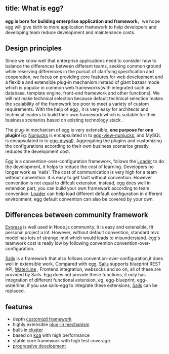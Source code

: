 title: What is egg?
---

**egg is born for building enterprise application and framework**，we hope egg will give birth to more application framework to help developers and developing team reduce development and maintenance costs.
## Design principles

Since we know well that enterprise applications need to consider how to balance the differences between different teams, seeking common ground while reserving differences in the pursuit of clarifying specification and cooperation, we focus on providing core features for web development and a flexible and extensible plug-in mechanism instead of giant bazaar mode which is popular in common web frameworks(with integrated such as database, template engine, front-end framework and other functions). We will not make technical selection because default technical selection makes the scalability of the framework too poor to meet a variety of custom requirements. With the help of egg , it is very easy for architects and technical leaders to build their own framework which is suitable for their business scenarios based on existing technology stack .

The plug-in mechanism of egg is very extensible, **one purpose for one plugin**(Eg: [Nunjucks] is encapsulated in to [egg-view-nunjucks](https://github.com/eggjs/egg-view-nunjucks), and MySQL is encapsulated in to [egg-mysql](https://github.com/eggjs/egg-mysql)). Aggregating the plugins and customizing the configurations according to their own business scenarios greatly reduces the development cost.

Egg is a convention-over-configuration framework, follows the [Loader](../advanced/loader.md) to do the development, it helps to reduce the cost of learning. Developers no longer work as 'nails'. The cost of communication is very high for a team without convention. it is easy to get fault without convention. However convention is not equal to diffcult extension, instead, egg does well in extension part, you can build your own framework according to team convention.  [Loader](../advanced/loader.md) can help load different default configuration in different environment, egg default convention can also be covered by your own.

## Differences between community framework

[Express] is well used in Node.js community, it is easy and extensible, fit personal project a lot. However, without default convention, standard mvc model has lots of strange impl which would leads to misunderstand. egg's teamwork cost is really low by following convention convention-over-configuration.

[Sails] is a framework that also follows convention-over-configuration,it does well in extensible work. Compared with egg, [Sails] supports blueprint REST API, [WaterLine] , Frontend integration, websocks and so on, all of these are provided by Sails. Egg does not provide these functions, it only has integration of different functional extension, eg, egg-blueprint, egg-waterline, if you use sails-egg to integrate these extensions, [Sails] can be replaced.

## features

- depth [customizd framework](../advanced/framework.md)
- highly extensible [plug-in mechanism](../advanced/plugin.md)
- built-in [cluster](../advanced/cluster.md)
- based on [koa] with high performance
- stable core framework with high test coverage.
- [progressive development](../tutorials/progressive.md)

[Sails]: http://sailsjs.com
[Express]: http://expressjs.com
[Koa]: http://koajs.com
[Nunjucks]: https://mozilla.github.io/nunjucks
[WaterLine]: https://github.com/balderdashy/waterline
